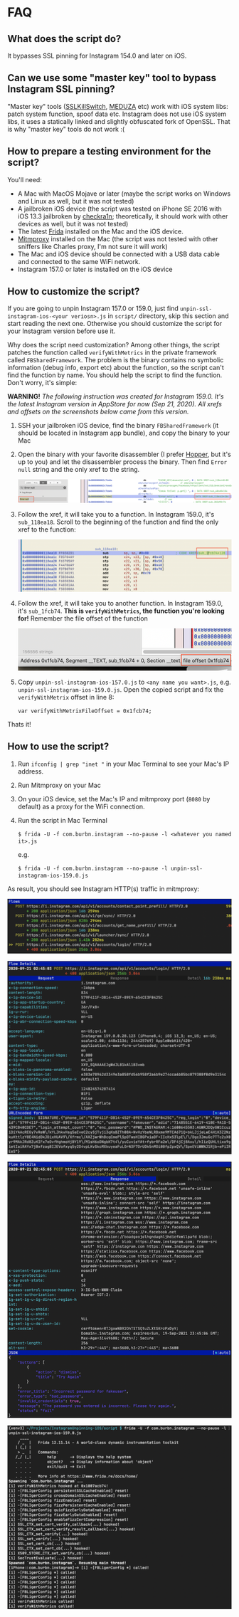 # FAQ

## What does the script do?

It bypasses SSL pinning for Instagram 154.0 and later on iOS.

## Can we use some "master key" tool to bypass Instagram SSL pinning?

"Master key" tools ([SSLKillSwitch](https://github.com/nabla-c0d3/ssl-kill-switch2), [MEDUZA](https://github.com/kov4l3nko/MEDUZA) etc) work with iOS system libs: patch system function, spoof data etc. Instagram does not use iOS system libs, it uses a statically linked and slightly obfuscated fork of OpenSSL. That is why "master key" tools do not work :(

## How to prepare a testing environment for the script? 

You'll need:

* A Mac with MacOS Mojave or later (maybe the script works on Windows and Linux as well, but it was not tested)
* A jailbroken iOS device (the script was tested on iPhone SE 2016 with iOS 13.3 jailbroken by [checkra1n](https://checkra.in/); theoretically, it should work with other devices as well, but it was not tested)
* The latest [Frida](https://frida.re/) installed on the Mac and the iOS device.
* [Mitmproxy](https://mitmproxy.org/) installed on the Mac (the script was not tested with other sniffers like Charles proxy, I'm not sure it will work)
* The Mac and iOS device should be connected with a USB data cable and connected to the same WiFi network.
* Instagram 157.0 or later is installed on the iOS device

## How to customize the script?

If you are going to unpin Instagram 157.0 or 159.0, just find `unpin-ssl-instagram-ios-<your veriosn>.js` in `script/` directory, skip this section and start reading the next one. Otherwise you should customize the script for your Instagram version before use it.

Why does the script need customization? Among other things, the script patches the function called `verifyWithMetrics` in the private framework called `FBSharedFramework`. The problem is the binary contains no symbolic information (debug info, export etc) about the function, so the script can't find the function by name. You should help the script to find the function. Don't worry, it's simple:

**WARNING!** _The following instruction was created for Instagram 159.0. It's the latest Instagram version in AppStore for now (Sep 21, 2020). All xrefs and offsets on the screenshots below came from this version._

1. SSH your jailbroken iOS device, find the binary `FBSharedFramework` (it should be located in Instagram app bundle), and copy the binary to your Mac

2. Open the binary with your favorite disassembler (I prefer [Hopper](https://www.hopperapp.com/), but it's up to you) and let the disassembler process the binary. Then find `Error null` string and the only xref to the string.

    ![image-20200921022324568](image-20200921022324568.png)

3. Follow the xref, it will take you to a function. In Instagram 159.0, it's `sub_118ea18`. Scroll to the beginning of the function and find the only xref to the function:

    ![image-20200921023026754](image-20200921023026754.png)

4. Follow the xref, it will take you to another function. In Instagram 159.0, it's `sub_1fcb74`. **This is `verifyWithMetrics`, the function you're looking for!** Remember the file offset of the function

    ![image-20200921023501297](image-20200921023501297.png)

5. Copy `unpin-ssl-instagram-ios-157.0.js` to `<any name you want>.js`, e.g. `unpin-ssl-instagram-ios-159.0.js`. Open the copied script and fix the `verifyWithMetrix` offset in line 8:

    ```
    var verifyWithMetrixFileOffset = 0x1fcb74;
    ```

Thats it!

## How to use the script?

1. Run `ifconfig | grep "inet "` in your Mac Terminal to see your Mac's IP address.

2. Run Mitmproxy on your Mac

3. On your iOS device, set the Mac's IP and mitmproxy port (`8080` by default) as a proxy for the WiFi connection.

4. Run the script in Mac Terminal

    ```
    $ frida -U -f com.burbn.instagram --no-pause -l <whatever you named it>.js
    ```

    e.g.

    ```
    $ frida -U -f com.burbn.instagram --no-pause -l unpin-ssl-instagram-ios-159.0.js
    ```

As result, you should see Instagram HTTP(s) traffic in mitmproxy:

![image-20200921024545233](image-20200921024545233.png)

![image-20200921024609706](image-20200921024609706.png)

![image-20200921024629760](image-20200921024629760.png)

![image-20200921024649007](image-20200921024649007.png)
